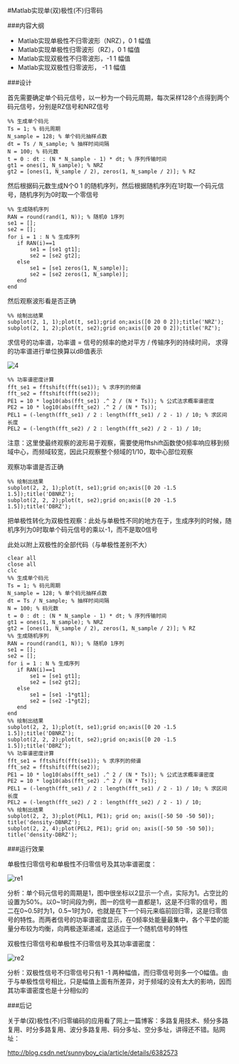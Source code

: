 #Matlab实现单(双)极性(不)归零码

###内容大纲

- Matlab实现单极性不归零波形（NRZ），0 1 幅值
- Matlab实现单极性归零波形（RZ），0 1 幅值
- Matlab实现双极性不归零波形，-1 1 幅值
- Matlab实现双极性归零波形， -1 1 幅值

###设计

首先需要确定单个码元信号，以一秒为一个码元周期，每次采样128个点得到两个码元信号，分别是RZ信号和NRZ信号

```
%% 生成单个码元
Ts = 1; % 码元周期
N_sample = 128; % 单个码元抽样点数
dt = Ts / N_sample; % 抽样时间间隔
N = 100; % 码元数
t = 0 : dt : (N * N_sample - 1) * dt; % 序列传输时间
gt1 = ones(1, N_sample); % NRZ
gt2 = [ones(1, N_sample / 2), zeros(1, N_sample / 2)]; % RZ
```

然后根据码元数生成N个0 1 的随机序列，然后根据随机序列在1时取一个码元信号，随机序列为0时取一个零信号

```
%% 生成随机序列
RAN = round(rand(1, N)); % 随机0 1序列
se1 = [];
se2 = [];
for i = 1 : N % 生成序列
   if RAN(i)==1
       se1 = [se1 gt1];
       se2 = [se2 gt2];
   else
       se1 = [se1 zeros(1, N_sample)];
       se2 = [se2 zeros(1, N_sample)];
   end
end
```

然后观察波形看是否正确

```
%% 绘制出结果
subplot(2, 1, 1);plot(t, se1);grid on;axis([0 20 0 2]);title('NRZ');
subplot(2, 1, 2);plot(t, se2);grid on;axis([0 20 0 2]);title('RZ');
```

求信号的功率谱，功率谱 = 信号的频率的绝对平方 / 传输序列的持续时间， 求得的功率谱进行单位换算以dB值表示

![4](http://images0.cnblogs.com/blog2015/701997/201507/241339579592257.png)

```
%% 功率谱密度计算
fft_se1 = fftshift(fft(se1)); % 求序列的频谱
fft_se2 = fftshift(fft(se2));
PE1 = 10 * log10(abs(fft_se1) .^ 2 / (N * Ts)); % 公式法求概率谱密度
PE2 = 10 * log10(abs(fft_se2) .^ 2 / (N * Ts));
PEL1 = (-length(fft_se1) / 2 : length(fft_se1) / 2 - 1) / 10; % 求区间长度
PEL2 = (-length(fft_se2) / 2 : length(fft_se2) / 2 - 1) / 10;
```

注意：这里使最终观察的波形易于观察，需要使用fftshift函数使0频率响应移到频域中心，而频域较宽，因此只观察整个频域的1/10，取中心部位观察

观察功率谱是否正确

```
%% 绘制出结果
subplot(2, 2, 1);plot(t, se1);grid on;axis([0 20 -1.5 1.5]);title('DBNRZ');
subplot(2, 2, 2);plot(t, se2);grid on;axis([0 20 -1.5 1.5]);title('DBRZ');
```

把单极性转化为双极性观察：此处与单极性不同的地方在于，生成序列的时候，随机序列为0时取单个码元信号的乘以-1，而不是取0信号

此处以附上双极性的全部代码（与单极性差别不大）

```
clear all
close all
clc
%% 生成单个码元
Ts = 1; % 码元周期
N_sample = 128; % 单个码元抽样点数
dt = Ts / N_sample; % 抽样时间间隔
N = 100; % 码元数
t = 0 : dt : (N * N_sample - 1) * dt; % 序列传输时间
gt1 = ones(1, N_sample); % NRZ
gt2 = [ones(1, N_sample / 2), zeros(1, N_sample / 2)]; % RZ
%% 生成随机序列
RAN = round(rand(1, N)); % 随机0 1序列
se1 = [];
se2 = [];
for i = 1 : N % 生成序列
   if RAN(i)==1
       se1 = [se1 gt1];
       se2 = [se2 gt2];
   else
       se1 = [se1 -1*gt1];
       se2 = [se2 -1*gt2];
   end
end
%% 绘制出结果
subplot(2, 2, 1);plot(t, se1);grid on;axis([0 20 -1.5 1.5]);title('DBNRZ');
subplot(2, 2, 2);plot(t, se2);grid on;axis([0 20 -1.5 1.5]);title('DBRZ');
%% 功率谱密度计算
fft_se1 = fftshift(fft(se1)); % 求序列的频谱
fft_se2 = fftshift(fft(se2));
PE1 = 10 * log10(abs(fft_se1) .^ 2 / (N * Ts)); % 公式法求概率谱密度
PE2 = 10 * log10(abs(fft_se2) .^ 2 / (N * Ts));
PEL1 = (-length(fft_se1) / 2 : length(fft_se1) / 2 - 1) / 10; % 求区间长度
PEL2 = (-length(fft_se2) / 2 : length(fft_se2) / 2 - 1) / 10;
%% 绘制出结果
subplot(2, 2, 3);plot(PEL1, PE1); grid on; axis([-50 50 -50 50]); title('density-DBNRZ');
subplot(2, 2, 4);plot(PEL2, PE1); grid on; axis([-50 50 -50 50]); title('density-DBRZ');
```

###运行效果

单极性归零信号和单极性不归零信号及其功率谱密度：

![re1](http://images0.cnblogs.com/blog2015/701997/201507/241340118492347.png)

分析：单个码元信号的周期是1，图中很坐标以2显示一个点，实际为1。占空比的设置为50%。以0~1时间段为例，图一的信号一直都是1，这是不归零的信号，图二在0~0.5时为1，0.5~1时为0，也就是在下一个码元来临前回归零，这是归零信号的特性。而两者信号的功率谱密度显示，在0频率处能量最集中，各个平垫的能量分布较为均衡，向两极逐渐递减，这适应于一个随机信号的特性



双极性归零信号和单极性不归零信号及其功率谱密度：

![re2](http://images0.cnblogs.com/blog2015/701997/201507/241340322404617.png)

分析：双极性信号不归零信号只有1 -1 两种幅值，而归零信号则多一个0幅值。由于与单极性信号相比，只是幅值上面有所差异，对于频域的没有太大的影响，因而其功率谱密度也是十分相似的

###后记

关于单(双)极性(不)归零编码的应用看了网上一篇博客：多路复用技术、频分多路复用、时分多路复用、波分多路复用、码分多址、空分多址，讲得还不错。贴网址：

http://blog.csdn.net/sunnyboy_cia/article/details/6382573